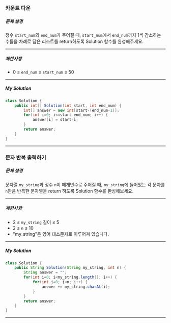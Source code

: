 ### 카운트 다운

##### 문제 설명

정수 `start_num`와 `end_num`가 주어질 때, `start_num`에서 `end_num`까지 1씩 감소하는 수들을 차례로 담은 리스트를 return하도록 Solution 함수를 완성해주세요.

------

##### 제한사항

- 0 ≤ `end_num` ≤ `start_num` ≤ 50

------

##### My Solution

```java
class Solution {
    public int[] Solution(int start, int end_num) {
        int[] answer = new int[start-(end_num-1)];
        for(int i=0; i<=start-end_num; i++) {
            answer[i] = start-i;
        }
        return answer;
    }
}
```

------



### 문자 반복 출력하기

##### 문제 설명

문자열 `my_string`과 정수 `n`이 매개변수로 주어질 때, `my_string`에 들어있는 각 문자를 `n`만큼 반복한 문자열을 return 하도록 Solution 함수를 완성해보세요.

------

##### 제한사항

- 2 ≤ `my_string` 길이 ≤ 5
- 2 ≤ `n` ≤ 10
- "my_string"은 영어 대소문자로 이루어져 있습니다.

------

##### My Solution

```java
class Solution {
    public String Solution(String my_string, int n) {
        String answer = "";
        for(int i=0; i<my_string.length(); i++) {
            for(int j=0; j<n; j++) {
                answer += my_string.charAt(i);
            }
        }
        return answer;
    }
}
```

------



